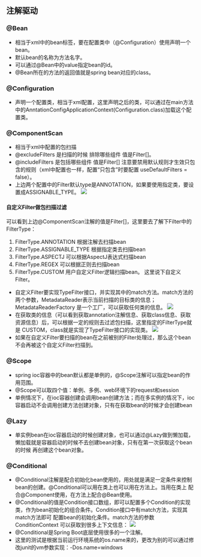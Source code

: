 ## 注解驱动

### @Bean
- 相当于xml中的bean标签，要在配置类中（@Configuration）使用声明一个bean。
- 默认bean的名称为方法名字。
- 可以通过@Bean中的value指定bean的id。
- @Bean所在的方法的返回值就是spring bean对应的class。

### @Configuration
- 声明一个配置类，相当于xml配置，这里声明之后的类，可以通过在main方法中的AnntationConfigApplicationContext(Configuration.class)加载这个配置类。

### @ComponentScan
- 相当于xml中配置的包扫描
- @excludeFilters 是扫描的时候 排除哪些组件 值是Filter[]。
- @includeFilters 是包括哪些组件 值是Filter[] 注意要禁用默认规则才生效只包含的规则（xml中配置也一样，配置“只包含”时要配置 useDefaultFilters = false）。
- 上边两个配置中的Filter默认type是ANNOTATION，如果要使用指定类，要设置成ASSIGNABLE_TYPE。
![](https://zlj1217-blog-image.oss-cn-hongkong.aliyuncs.com/componentScan.png)
#### 自定义Filter做包扫描过滤
可以看到上边@ComponentScan注解的值是Filter[]，这里要去了解下Filter中的FilterType：
1. FilterType.ANNOTATION 根据注解去扫描bean
2. FilterType.ASSIGNABLE_TYPE 根据指定类去扫描bean
3. FilterType.ASPECTJ 可以根据AspectJ表达式扫描bean
4. FilterType.REGEX 可以根据正则去扫描bean
5. FilterType.CUSTOM 用户自定义Filter逻辑扫描bean。
这里说下自定义Filter。
- 自定义Filter要实现TypeFilter接口，并实现其中的match方法。match方法的两个参数，MetadataReader表示当前扫描的目标类的信息；MetadataReaderFactory
是一个工厂，可以获取任何类的信息。
![](https://zlj1217-blog-image.oss-cn-hongkong.aliyuncs.com/MetadataReader.png)
- 在获取类的信息（可以看到获取annotation注解信息、获取class信息、获取资源信息）后，可以根据一定的规则去过滤包扫描，这里指定的FilterType就是
CUSTOM，class就是实现了TypeFilter接口的实现类。
![](https://zlj1217-blog-image.oss-cn-hongkong.aliyuncs.com/MyERTypeFilter.png)
- 如果在自定义Filter要扫描的bean在之前被别的Filter处理过，那么这个bean不会再被这个自定义Filter扫描到。

### @Scope
- spring ioc容器中的bean默认都是单例的，@Scope注解可以指定bean的作用范围。
- @Scope可以取四个值：单例、多例、web环境下的request和session
- 单例情况下，在ioc容器创建会调用bean创建方法；而在多实例的情况下，ioc容器启动不会调用创建方法创建对象，只有在获取bean的时候才会创建bean

### @Lazy
- 单实例bean在ioc容器启动的时候创建对象，也可以通过@Lazy做到懒加载，懒加载就是容器启动的时候不去创建bean对象，只有在第一次获取这个bean的时候
再创建这个bean对象。

### @Conditional
- @Conditional注解是配合初始化bean使用的，用处就是满足一定条件来控制bean的创建。@Conditional可以用在类上也可以用在方法上。当用在类上
配合@Component使用，在方法上配合@Bean使用。
- @Conditional的值是Condition接口数组，即可以配置多个Condition的实现类，作为bean初始化的组合条件。Condition接口中有match方法，实现其match方法即可
配置bean的初始化条件。match方法的参数 ConditionContext 可以获取到很多上下文信息：
![](https://zlj1217-blog-image.oss-cn-hongkong.aliyuncs.com/condition%E4%B8%8A%E4%B8%8B%E6%96%87.png)
- @Conditional是Spring Boot底层使用很多的一个注解。
- 这里的测试是根据当前运行环境系统的os.name来的，更改为别的可以通过修改junit的vm参数实现：-Dos.name=windows